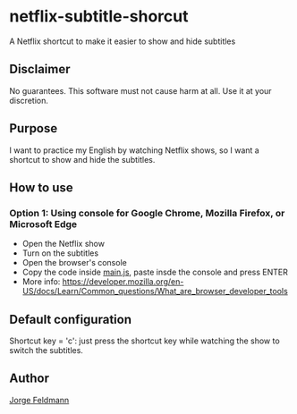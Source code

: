 # netflix-subtitle-shorcut
A Netflix shortcut to make it easier to show and hide subtitles

## Disclaimer
No guarantees. This software must not cause harm at all. Use it at your discretion.

## Purpose
I want to practice my English by watching Netflix shows, so I want a shortcut to show and hide the subtitles.

## How to use

### Option 1: Using console for Google Chrome, Mozilla Firefox, or Microsoft Edge
- Open the Netflix show
- Turn on the subtitles
- Open the browser's console
- Copy the code inside [main.js](./main.js), paste insde the console and press ENTER
- More info: https://developer.mozilla.org/en-US/docs/Learn/Common_questions/What_are_browser_developer_tools

## Default configuration
Shortcut key = 'c': just press the shortcut key while watching the show to switch the subtitles.

## Author
[Jorge Feldmann](https://github.com/jotafeldmann/)
